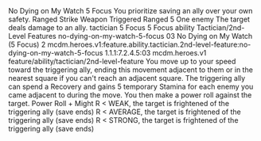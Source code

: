 <ability>
  <name>No Dying on My Watch</name>
  <cost>5 Focus</cost>
  <flavor>You prioritize saving an ally over your own safety.</flavor>
  <keywords>
    <keyword>Ranged</keyword>
    <keyword>Strike</keyword>
    <keyword>Weapon</keyword>
  </keywords>
  <type>Triggered</type>
  <distance>Ranged 5</distance>
  <target>One enemy</target>
  <trigger>The target deals damage to an ally.</trigger>
  <metadata>
    <class>tactician</class>
    <cost>5 Focus</cost>
    <cost_amount>5</cost_amount>
    <cost_resource>Focus</cost_resource>
    <feature_type>ability</feature_type>
    <file_dpath>Tactician/2nd-Level Features</file_dpath>
    <item_id>no-dying-on-my-watch-5-focus</item_id>
    <item_index>03</item_index>
    <item_name>No Dying on My Watch (5 Focus)</item_name>
    <level>2</level>
    <scc>mcdm.heroes.v1:feature.ability.tactician.2nd-level-feature:no-dying-on-my-watch-5-focus</scc>
    <scdc>1.1.1:7.2.4.5:03</scdc>
    <source>mcdm.heroes.v1</source>
    <type>feature/ability/tactician/2nd-level-feature</type>
  </metadata>
  <effects>
    <effect type="mundane">You move up to your speed toward the triggering ally, ending this movement adjacent to them or in the nearest square if you can&apos;t reach an adjacent square. The triggering ally can spend a Recovery and gains 5 temporary Stamina for each enemy you came adjacent to during the move. You then make a power roll against the target.</effect>
    <effect type="roll">
      <roll>Power Roll + Might</roll>
      <t1>R &lt; WEAK, the target is frightened of the triggering ally (save ends)</t1>
      <t2>R &lt; AVERAGE, the target is frightened of the triggering ally (save ends)</t2>
      <t3>R &lt; STRONG, the target is frightened of the triggering ally (save ends)</t3>
    </effect>
  </effects>
</ability>
